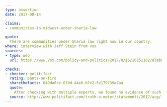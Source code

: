 ```yaml
---
type: assertion
date: 2017-08-14

claims:
- communities-in-midwest-under-sharia-law

quote:
  There are communities under Sharia law right now in our country.
where: interview with Jeff Stein from Vox
sources:
- type: web
  url: https://www.Vox.com/policy-and-politics/2017/8/15/16151182/alabama-senate-roy-moore

checks:
- checker: politifact
  rating: pants-on-fire
  sharethefacts: 649da6ce-039d-44e8-b7e2-5e179739a7aa
  quote:
    After checking with multiple experts, we found no evidence of such a community. What we did find was a satirical Daily Beast article headlined, "Next, We Muslims Bring Sharia to Indiana."
  source: http://www.politifact.com/truth-o-meter/statements/2017/aug/16/roy-moore/alabamas-roy-moore-says-whole-communities-midwest-/
---
```

